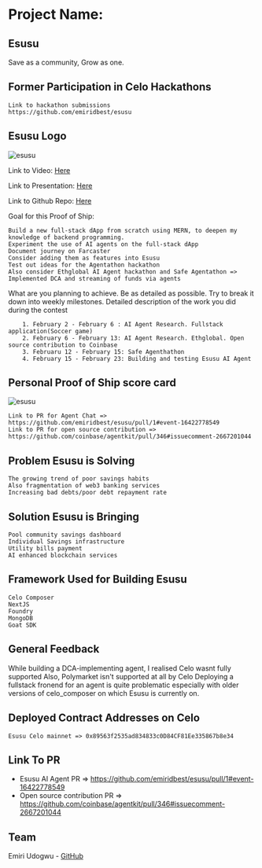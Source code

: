 # Project Name:
## Esusu

Save as a community, Grow as one.


## Former Participation in Celo Hackathons

    Link to hackathon submissions
    https://github.com/emiridbest/esusu

## Esusu Logo

![esusu](https://github.com/user-attachments/assets/c1e4d15e-d400-477f-a302-98ba9e40135d)


Link to Video: [Here](https://youtu.be/41HFfpRT5mc)

Link to Presentation: [Here](https://www.canva.com/design/DAGDFgtRRjg/rbi6dJBYbt1rEjKQW0tWgQ/view?utm_content=DAGDFgtRRjg&utm_campaign=designshare&utm_medium=link2&utm_source=uniquelinks&utlId=ha4a02222aa)

Link to Github Repo: [Here](https://github.com/emiridbest/esusu)

Goal for this Proof of Ship:

    Build a new full-stack dApp from scratch using MERN, to deepen my knowledge of backend programming.
    Experiment the use of AI agents on the full-stack dApp
    Document journey on Farcaster
    Consider adding them as features into Esusu
    Test out ideas for the Agentathon hackathon
    Also consider Ethglobal AI Agent hackathon and Safe Agentathon => Implemented DCA and streaming of funds via agents

What are you planning to achieve. Be as detailed as possible. Try to break it down into weekly milestones.
Detailed description of the work you did during the contest

        1. February 2 - February 6 : AI Agent Research. Fullstack application(Soccer game)
        2. February 6 - February 13: AI Agent Research. Ethglobal. Open source contribution to Coinbase
        3. Februaru 12 - February 15: Safe Agenthathon
        4. February 15 - February 23: Building and testing Esusu AI Agent

## Personal Proof of Ship score card
![esusu](https://github.com/user-attachments/assets/2f616ae4-63a5-4776-b55b-babc88ed878d)


    Link to PR for Agent Chat => https://github.com/emiridbest/esusu/pull/1#event-16422778549
    Link to PR for open source contribution => https://github.com/coinbase/agentkit/pull/346#issuecomment-2667201044

## Problem Esusu is Solving

    The growing trend of poor savings habits
    Also fragmentation of web3 banking services
    Increasing bad debts/poor debt repayment rate

    
## Solution Esusu is Bringing

    Pool community savings dashboard
    Individual Savings infrastructure
    Utility bills payment 
    AI enhanced blockchain services

## Framework Used for Building Esusu

    Celo Composer
    NextJS
    Foundry
    MongoDB
    Goat SDK    

## General Feedback

   While building a DCA-implementing agent, I realised Celo wasnt fully supported
   Also, Polymarket isn't supported at all by Celo
   Deploying a fullstack fronend for an agent is quite problematic especially with older versions of celo_composer on which Esusu is currently on.
    

## Deployed Contract Addresses on Celo

    Esusu Celo mainnet => 0x89563f2535ad834833c0D84CF81Ee335867b8e34


## Link To PR

- Esusu AI Agent PR => https://github.com/emiridbest/esusu/pull/1#event-16422778549
- Open source contribution PR => https://github.com/coinbase/agentkit/pull/346#issuecomment-2667201044

## Team

Emiri Udogwu  - [GitHub](https://github.com/emiridbest/)
